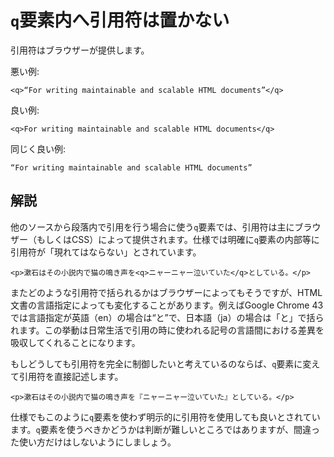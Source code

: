 # `q`要素内へ引用符は置かない

引用符はブラウザーが提供します。

悪い例:

    <q>“For writing maintainable and scalable HTML documents”</q>

良い例:

    <q>For writing maintainable and scalable HTML documents</q>

同じく良い例:

    “For writing maintainable and scalable HTML documents”


## 解説

他のソースから段落内で引用を行う場合に使う`q`要素では、引用符は主にブラウザー（もしくはCSS）によって提供されます。仕様では明確に`q`要素の内部等に引用符が「現れてはならない」とされています。

    <p>漱石はその小説内で猫の鳴き声を<q>ニャーニャー泣いていた</q>としている。</p>

またどのような引用符で括られるかはブラウザーによってもそうですが、HTML文書の言語指定によっても変化することがあります。例えばGoogle Chrome 43では言語指定が英語（en）の場合は“と”で、日本語（ja）の場合は「と」で括られます。この挙動は日常生活で引用の時に使われる記号の言語間における差異を吸収してくれることになります。

もしどうしても引用符を完全に制御したいと考えているのならば、`q`要素に変えて引用符を直接記述します。

    <p>漱石はその小説内で猫の鳴き声を『ニャーニャー泣いていた』としている。</p>

仕様でもこのように`q`要素を使わず明示的に引用符を使用しても良いとされています。`q`要素を使うべきかどうかは判断が難しいところではありますが、間違った使い方だけはしないようにしましょう。
